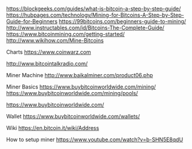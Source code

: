 

https://blockgeeks.com/guides/what-is-bitcoin-a-step-by-step-guide/
https://hubpages.com/technology/Mining-for-Bitcoins-A-Step-by-Step-Guide-for-Beginners
https://99bitcoins.com/beginners-guide-to-mining/
http://www.instructables.com/id/Bitcoins-The-Complete-Guide/
https://www.bitcoinmining.com/getting-started/
http://www.wikihow.com/Mine-Bitcoins



Charts
https://www.coinwarz.com


http://www.bitcointalkradio.com/




Miner Machine
http://www.baikalminer.com/product06.php

Miner Basics
https://www.buybitcoinworldwide.com/mining/
https://www.buybitcoinworldwide.com/mining/pools/


https://www.buybitcoinworldwide.com/
	

Wallet
https://www.buybitcoinworldwide.com/wallets/

Wiki
https://en.bitcoin.it/wiki/Address
	
How to setup miner
https://www.youtube.com/watch?v=b-SHN5E8qdU
